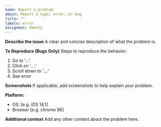 ```yaml
---
name: Report a problem
about: Report a typo, error, or bug
title: ""
labels: error
assignees: dbanty
---
```


**Describe the issue**
A clear and concise description of what the problem is.

**To Reproduce (Bugs Only)**
Steps to reproduce the behavior:

1. Go to '...'
2. Click on '....'
3. Scroll down to '....'
4. See error

**Screenshots**
If applicable, add screenshots to help explain your problem.

**Platform:**

- OS: [e.g. iOS 14.1]
- Browser [e.g. chrome 86]

**Additional context**
Add any other context about the problem here.
